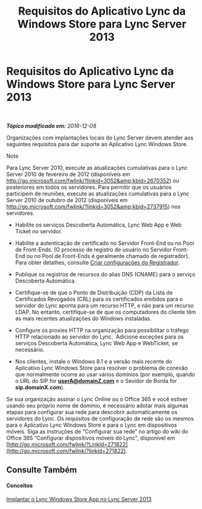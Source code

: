 ﻿---
title: Requisitos do Aplicativo Lync da Windows Store para Lync Server 2013
TOCTitle: Requisitos do Aplicativo Lync da Windows Store para Lync Server 2013
ms:assetid: 5f2e0a40-8450-4f61-b6f6-913fc1906020
ms:mtpsurl: https://technet.microsoft.com/pt-br/library/JJ823129(v=OCS.15)
ms:contentKeyID: 52057637
ms.date: 12/10/2016
mtps_version: v=OCS.15
ms.translationtype: HT
---

# Requisitos do Aplicativo Lync da Windows Store para Lync Server 2013

 

_**Tópico modificado em:** 2016-12-08_

Organizações com implantações locais do Lync Server devem atender aos seguintes requisitos para dar suporte ao Aplicativo Lync Windows Store.

> [!NOTE]  
> Para Lync Server 2010, execute as atualizações cumulativas para o Lync Server 2010 de fevereiro de 2012 (disponíveis em <a href="http://go.microsoft.com/fwlink/?linkid=3052%26kbid=2670352" class="uri">http://go.microsoft.com/fwlink/?linkid=3052&amp;kbid=2670352</a>) ou posteriores em todos os servidores. Para permitir que os usuários participem de reuniões, execute as atualizações cumulativas para o Lync Server 2010 de outubro de 2012 (disponíveis em <a href="http://go.microsoft.com/fwlink/?linkid=3052%26kbid=2737915" class="uri">http://go.microsoft.com/fwlink/?linkid=3052&amp;kbid=2737915</a>) nos servidores.

  - Habilite os serviços Descoberta Automática, Lync Web App e Web Ticket no servidor.

  - Habilite a autenticação de certificado no Servidor Front-End ou no Pool de Front-Ends. (O processo de registro de usuário no Servidor Front-End ou no Pool de Front-Ends é geralmente chamado de registrador). Para obter detalhes, consulte [Criar configurações do Registrador](lync-server-2013-create-registrar-configuration-settings.md).

  - Publique os registros de recursos do alias DNS (CNAME) para o serviço Descoberta Automática.

  - Certifique-se de que o Ponto de Distribuição (CDP) da Lista de Certificados Revogados (CRL) para os certificados emitidos para o servidor do Lync aponta para um recurso HTTP, e não para um recurso LDAP. No entanto, certifique-se de que os computadores do cliente têm as mais recentes atualizações do Windows instaladas.

  - Configure os proxies HTTP na organização para possibilitar o tráfego HTTP relacionado ao servidor do Lync.  Adicione exceções para os serviços Descoberta Automática, Lync Web App e WebTicket, se necessário.

  - Nos clientes, instale o Windows 8.1 e a versão mais recente do Aplicativo Lync Windows Store para resolver o problema de conexão que normalmente ocorre ao usar vários domínios (por exemplo, quando o URL do SIP for **userA@domainZ.com** e o Sevidor de Borda for **sip.domainX.com**).

Se sua organização assinar o Lync Online ou o Office 365 e você estiver usando seu próprio nome de domínio, é necessário adotar mais algumas etapas para configurar sua rede para descobrir automaticamente os servidores do Lync. Os requisitos de configuração de rede são os mesmos para o Aplicativo Lync Windows Store e para o Lync em dispositivos móveis. Siga as instruções de "Configurar sua rede” no artigo do wiki do Office 365 “Configurar dispositivos móveis do Lync", disponível em [http://go.microsoft.com/fwlink/?LinkId=271822](http://go.microsoft.com/fwlink/?linkid=271822).

## Consulte Também

#### Conceitos

[Implantar o Lync Windows Store App no Lync Server 2013](lync-server-2013-deploying-lync-windows-store-app.md)

